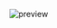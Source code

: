 
![preview](https://user-images.githubusercontent.com/67811978/142687084-d2579bb1-0cd4-4a8e-9150-c8236ca36216.jpeg)
